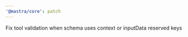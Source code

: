 ```yaml
---
'@mastra/core': patch
---
```


Fix tool validation when schema uses context or inputData reserved keys

